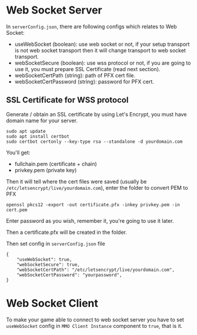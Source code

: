 # Web Socket Server

In `serverConfig.json`, there are following configs which relates to Web Socket:

- useWebSocket (boolean): use web socket or not, if your setup transport is not web socket transport then it will change transport to web socket transport.
- webSocketSecure (boolean): use wss protocol or not, if you are going to use it, you must prepare SSL Certificate (read next section).
- webSocketCertPath (string): path of PFX cert file.
- webSocketCertPassword (string): password for PFX cert.

## SSL Certificate for WSS protocol

Generate / obtain an SSL certificate by using Let's Encrypt, you must have domain name for your server.

```
sudo apt update
sudo apt install certbot
sudo certbot certonly --key-type rsa --standalone -d yourdomain.com
```

You'll get:
- fullchain.pem (certificate + chain)
- privkey.pem (private key)

Then it will tell where the cert files were saved (usually be `/etc/letsencrypt/live/yourdomain.com`), enter the folder to convert PEM to PFX

```
openssl pkcs12 -export -out certificate.pfx -inkey privkey.pem -in cert.pem
```

Enter password as you wish, remember it, you're going to use it later.

Then a certificate.pfx will be created in the folder.

Then set config in `serverConfig.json` file
```
{
    "useWebSocket": true,
    "webSocketSecure": true,
    "webSocketCertPath": "/etc/letsencrypt/live/yourdomain.com",
    "webSocketCertPassword": "yourpassword",
}
```

# Web Socket Client

To make your game able to connect to web socket server you have to set `useWebSocket` config in `MMO Client Instance` component to `true`, that is it.